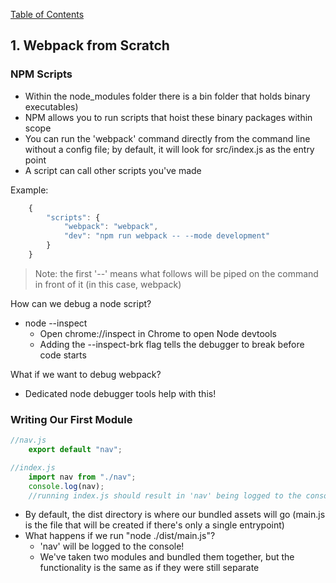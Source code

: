 [Table of Contents](../README.md)

## 1. Webpack from Scratch

### NPM Scripts
- Within the node_modules folder there is a bin folder that holds binary executables)
- NPM allows you to run scripts that hoist these binary packages within scope
- You can run the 'webpack' command directly from the command line without a config file; by default, it will look for src/index.js as the entry point
- A script can call other scripts you've made

Example:
```javascript
    {
        "scripts": {
            "webpack": "webpack",
            "dev": "npm run webpack -- --mode development"
        }
    }
```
>Note: the first '--' means what follows will be piped on the command in front of it (in this case, webpack)

How can we debug a node script? 
- node --inspect 
    - Open chrome://inspect in Chrome to open Node devtools
    - Adding the --inspect-brk flag tells the debugger to break before code starts

What if we want to debug webpack?
- Dedicated node debugger tools help with this!

### Writing Our First Module

```javascript
//nav.js
    export default "nav";

//index.js
    import nav from "./nav";
    console.log(nav);
    //running index.js should result in 'nav' being logged to the console
```

- By default, the dist directory is where our bundled assets will go (main.js is the file that will be created if there's only a single entrypoint)
- What happens if we run "node ./dist/main.js"?
    - 'nav' will be logged to the console!
    - We've taken two modules and bundled them together, but the functionality is the same as if they were still separate

